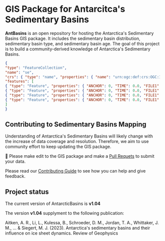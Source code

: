 # GIS Package for Antarcitca's Sedimentary Basins

**AntBasins** is an open repository for hosting the Antarctica's Sedimentary Basins GIS package. It includes the sedimentary basin distribution, sedimentary basin type, and sedimentary basin age. The goal of this project is to build a community-derived knowledge of Antarctica's Sedimentary Basins.

```geojson
{
"type": "FeatureCollection",
"name": "se",
"crs": { "type": "name", "properties": { "name": "urn:ogc:def:crs:OGC:1.3:CRS84" } },
"features": [
{ "type": "Feature", "properties": { "ANCHOR": 0, "TIME": 0.0, "FILE1": "Aus_Ant_India_line_interp.gpml", "PLATE_ID": 801, "TYPE": null, "GPGIM_TYPE": "gpml:TectonicSection", "FROMAGE": 999.0, "TOAGE": -999.0, "NAME": null, "DESCR": null, "FEATURE_ID": "GPlates-fc5f60ca-6a0b-4e18-87b1-3a85836b334d", "PLATEID2": 0, "RECON_METH": null, "L_PLATE": 0, "R_PLATE": 0 }, "geometry": { "type": "MultiPolygon", "coordinates": [ [ [ [ 139.944509903808921, -29.535380781851554 ], [ 140.609123904026603, -29.740127301240221 ], [ 141.10002408809865, -30.266393406829081 ], [ 141.149671065705917, -30.855190402004826 ], [ 141.030116097325845, -31.385158771822656 ], [ 140.735536419132529, -31.821255779817232 ], [ 140.205876274359554, -31.95680902399549 ], [ 139.414357109661267, -31.929663131595102 ], [ 138.865700282470385, -31.782354714584976 ], [ 138.553748494267751, -31.413981085183242 ], [ 138.95712355063722, -30.630446228907356 ], [ 139.209414417953184, -30.096363459539383 ], [ 139.944509903808921, -29.535380781851554 ] ] ] ] } },
{ "type": "Feature", "properties": { "ANCHOR": 0, "TIME": 0.0, "FILE1": "Aus_Ant_India_line_interp.gpml", "PLATE_ID": 802, "TYPE": null, "GPGIM_TYPE": "gpml:UnclassifiedFeature", "FROMAGE": 999.0, "TOAGE": -999.0, "NAME": "F", "DESCR": null, "FEATURE_ID": "GPlates-a0c3b1bb-040a-43f7-9282-35c6827b2374", "PLATEID2": 0, "RECON_METH": null, "L_PLATE": 0, "R_PLATE": 0 }, "geometry": { "type": "MultiPolygon", "coordinates": [ [ [ [ 109.664570568647676, -73.658759720296061 ], [ 111.658077860806628, -73.920431705973101 ], [ 113.383684194885475, -74.267647738139942 ], [ 113.970564762087534, -74.887838142594248 ], [ 113.625760705831823, -75.435964727147763 ], [ 111.957797783210808, -75.76162962230012 ], [ 109.972127582092725, -75.872552667844204 ], [ 106.179595439101135, -75.719536906887029 ], [ 104.882897474961766, -75.22805752135956 ], [ 105.70757176540738, -74.454300000865601 ], [ 107.0812727563533, -73.963706272553068 ], [ 108.391854670401059, -73.801404042616895 ], [ 109.664570568647676, -73.658759720296061 ] ] ] ] } },
{ "type": "Feature", "properties": { "ANCHOR": 0, "TIME": 0.0, "FILE1": "Aus_Ant_India_line_interp.gpml", "PLATE_ID": 802, "TYPE": null, "GPGIM_TYPE": "gpml:UnclassifiedFeature", "FROMAGE": 999.0, "TOAGE": -999.0, "NAME": "PELG1", "DESCR": null, "FEATURE_ID": "GPlates-525f648a-b24e-490a-beb4-cbd4baea3fb9", "PLATEID2": 0, "RECON_METH": null, "L_PLATE": 0, "R_PLATE": 0 }, "geometry": { "type": "MultiPolygon", "coordinates": [ [ [ [ 100.680126833689556, -72.627036389887436 ], [ 102.364316949329194, -73.147525372547108 ], [ 100.143502591120338, -74.971386983373307 ], [ 98.315563900503605, -75.391607361840784 ], [ 95.431556409228747, -75.310567595118471 ], [ 93.454352021430481, -74.862502027959394 ], [ 93.882880719175603, -74.40178013581928 ], [ 94.098030801715836, -74.132355179268728 ], [ 95.395487262041115, -73.560660927976386 ], [ 96.796356359808044, -73.264049977615684 ], [ 100.680126833689556, -72.627036389887436 ] ] ] ] } },
{ "type": "Feature", "properties": { "ANCHOR": 0, "TIME": 0.0, "FILE1": "Aus_Ant_India_line_interp.gpml", "PLATE_ID": 802, "TYPE": null, "GPGIM_TYPE": "gpml:UnclassifiedFeature", "FROMAGE": 999.0, "TOAGE": -999.0, "NAME": "PELG2", "DESCR": null, "FEATURE_ID": "GPlates-45768fe1-aceb-4d11-bb46-44c527317741", "PLATEID2": 0, "RECON_METH": null, "L_PLATE": 0, "R_PLATE": 0 }, "geometry": { "type": "MultiPolygon", "coordinates": [ [ [ [ 92.95029697729926, -71.399973269386294 ], [ 93.406986606854502, -71.99900326673685 ], [ 92.165910473659039, -72.719734863235104 ], [ 91.648452377653939, -73.815107636105566 ], [ 87.654790232263025, -73.969488669337082 ], [ 84.4123774987616, -73.696682772199395 ], [ 80.998221005133075, -73.409686841119324 ], [ 80.68746966474545, -72.893798115331037 ], [ 81.913059743179289, -72.191031849695719 ], [ 87.099861527331484, -71.712117975640169 ], [ 90.994427977687195, -71.27435407606751 ], [ 92.95029697729926, -71.399973269386294 ] ] ] ] } }
]
}
```

## Contributing to Sedimentary Basins Mapping
Understanding of Antarctica's Sedimentary Basins will likely change with the increase of data coverage and resolution. Therefore, we aim to use community effort to keep updating the GIS package.

📝 Please make edit to the GIS package and make a [Pull Requets](https://github.com/LL-Geo/AntBasins/pulls)
to submit your data.

Please read our
[Contributing Guide](https://github.com/fatiando/harmonica/blob/main/CONTRIBUTING.md)
to see how you can help and give feedback.

## Project status

The current version of AntarcticBasins is **v1.04**

The version **v1.04** supplyment to the following publication:

Aitken, A. R., Li, L., Kulessa, B., Schroeder, D. M., Jordan, T. A., Whittaker, J. M., ... & Siegert, M. J. (2023). Antarctica's sedimentary basins and their influence on ice sheet dynamics. Review of Geophysics 

